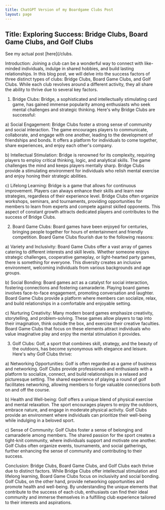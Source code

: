 ```yaml
---
title: ChatGPT Version of my Boardgame Clubs Post
layout: page
---
```


## Title: Exploring Success: Bridge Clubs, Board Game Clubs, and Golf Clubs

See my actual post [here](/clubs.

Introduction: Joining a club can be a wonderful way to connect with like-minded individuals, indulge in shared hobbies, and build lasting relationships. In this blog post, we will delve into the success factors of three distinct types of clubs: Bridge Clubs, Board Game Clubs, and Golf Clubs. While each club revolves around a different activity, they all share the ability to thrive due to several key factors.

1.  Bridge Clubs: Bridge, a sophisticated and intellectually stimulating card game, has gained immense popularity among enthusiasts who seek mental challenges and strategic thinking. Here's why Bridge Clubs are successful:

a) Social Engagement: Bridge Clubs foster a strong sense of community and social interaction. The game encourages players to communicate, collaborate, and engage with one another, leading to the development of friendships and bonds. It offers a platform for individuals to come together, share experiences, and enjoy each other's company.

b) Intellectual Stimulation: Bridge is renowned for its complexity, requiring players to employ critical thinking, logic, and analytical skills. The game challenges the mind and keeps players mentally sharp. Bridge Clubs provide a stimulating environment for individuals who relish mental exercise and enjoy honing their strategic abilities.

c) Lifelong Learning: Bridge is a game that allows for continuous improvement. Players can always enhance their skills and learn new strategies, regardless of their experience level. Bridge Clubs often organize workshops, seminars, and tournaments, providing opportunities for members to learn from experts and compete against skilled opponents. This aspect of constant growth attracts dedicated players and contributes to the success of Bridge Clubs.

2.  Board Game Clubs: Board games have been enjoyed for centuries, bringing people together for hours of entertainment and friendly competition. Board Game Clubs flourish due to the following reasons:

a) Variety and Inclusivity: Board Game Clubs offer a vast array of games catering to different interests and skill levels. Whether someone enjoys strategic challenges, cooperative gameplay, or light-hearted party games, there is something for everyone. This diversity creates an inclusive environment, welcoming individuals from various backgrounds and age groups.

b) Social Bonding: Board games act as a catalyst for social interaction, fostering connections and fostering camaraderie. Playing board games involves face-to-face engagement, promoting conversation and laughter. Board Game Clubs provide a platform where members can socialize, relax, and build relationships in a comfortable and enjoyable setting.

c) Nurturing Creativity: Many modern board games emphasize creativity, storytelling, and problem-solving. These games allow players to tap into their imagination, think outside the box, and exercise their creative faculties. Board Game Clubs that focus on these elements attract individuals who value imaginative play and enjoy the mental stimulation it provides.

3.  Golf Clubs: Golf, a sport that combines skill, strategy, and the beauty of the outdoors, has become synonymous with elegance and leisure. Here's why Golf Clubs thrive:

a) Networking Opportunities: Golf is often regarded as a game of business and networking. Golf Clubs provide professionals and enthusiasts with a platform to socialize, connect, and build relationships in a relaxed and picturesque setting. The shared experience of playing a round of golf facilitates networking, allowing members to forge valuable connections both on and off the course.

b) Health and Well-being: Golf offers a unique blend of physical exercise and mental relaxation. The sport encourages players to enjoy the outdoors, embrace nature, and engage in moderate physical activity. Golf Clubs provide an environment where individuals can prioritize their well-being while indulging in a beloved sport.

c) Sense of Community: Golf Clubs foster a sense of belonging and camaraderie among members. The shared passion for the sport creates a tight-knit community, where individuals support and motivate one another. Golf Clubs often organize events, tournaments, and social gatherings, further enhancing the sense of community and contributing to their success.

Conclusion: Bridge Clubs, Board Game Clubs, and Golf Clubs each thrive due to distinct factors. While Bridge Clubs offer intellectual stimulation and lifelong learning, Board Game Clubs focus on inclusivity and social bonding. Golf Clubs, on the other hand, provide networking opportunities and promote health and well-being. By understanding the unique elements that contribute to the success of each club, enthusiasts can find their ideal community and immerse themselves in a fulfilling club experience tailored to their interests and aspirations.
<!--stackedit_data:
eyJoaXN0b3J5IjpbODQxNDM0MTcwXX0=
-->